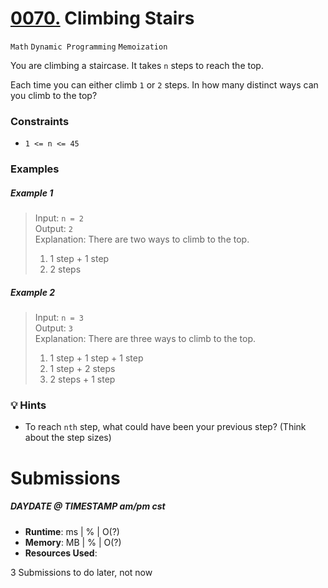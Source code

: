# [0070.](https://leetcode.com/problems/climbing-stairs/) Climbing Stairs
`Math` `Dynamic Programming` `Memoization`

You are climbing a staircase. It takes `n` steps to reach the top.

Each time you can either climb `1` or `2` steps. In how many distinct ways can you climb to the top?

### Constraints
- `1 <= n <= 45`

### Examples

##### Example 1
> Input: `n = 2`   
> Output: `2`    
> Explanation: There are two ways to climb to the top.
> 1. 1 step + 1 step
> 2. 2 steps

##### Example 2
> Input: `n = 3`    
> Output: `3`    
> Explanation: There are three ways to climb to the top.
> 1. 1 step + 1 step + 1 step
> 2. 1 step + 2 steps
> 3. 2 steps + 1 step 

### 💡 Hints
* To reach `nth` step, what could have been your previous step? (Think about the step sizes)

# Submissions

##### DAYDATE @ TIMESTAMP am/pm cst
- **Runtime**: ms | % | O(?)
- **Memory**: MB | % | O(?)
- **Resources Used**:

3 Submissions to do later, not now
